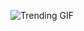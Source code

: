 
<!-- GIF_SECTION -->
![Trending GIF](https://media1.giphy.com/media/v1.Y2lkPThiYjIxNzcydmQxb3Bsa3k2aTUyMm0wd2dhZzh3eXAybm1zOWcyNTNycmd6NmV1NCZlcD12MV9naWZzX3NlYXJjaCZjdD1n/aHiv481xki1WdhQonS/giphy.gif)
<!-- END_GIF_SECTION -->
